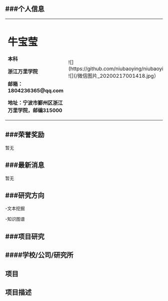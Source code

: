 ###个人信息
-
<table border="0">
  <tr>
    <td width="75%">
      <h1>牛宝莹</h1>
      <p><b>本科</b></p >
      <p><b>浙江万里学院</b></p >
      <p><b>邮箱：1804236365@qq.com</b></p >
      <p><b>地址：宁波市鄞州区浙江万里学院，邮编315000</b></p >
    </td>
    <td width="25%">
     ![](https://github.com/niubaoying/niubaoying.github.io/blob/master/%E5%BE%AE%E4%BF%A1%E5%9B%BE%E7%89%87_20200217001418.jpg) 
      ![](/微信图片_20200217001418.jpg）
    </td>
  </tr>
</table>


###荣誉奖励
-
暂无


###最新消息
-
暂无

###研究方向
-
-文本挖掘

-知识图谱

###项目研究
-
####学校/公司/研究所
-

项目
-

项目描述
-
